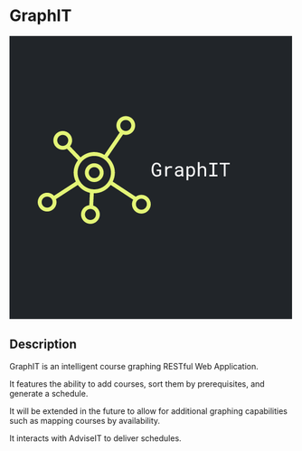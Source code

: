 # GraphIT
![GraphIt Logo](/src/main/resources/static/images/graphit.png)

## Description
GraphIT is an intelligent course graphing RESTful Web Application.

It features the ability to add courses, sort them by prerequisites, and generate a schedule.

It will be extended in the future to allow for additional graphing capabilities such as mapping courses by
availability.

It interacts with AdviseIT to deliver schedules.